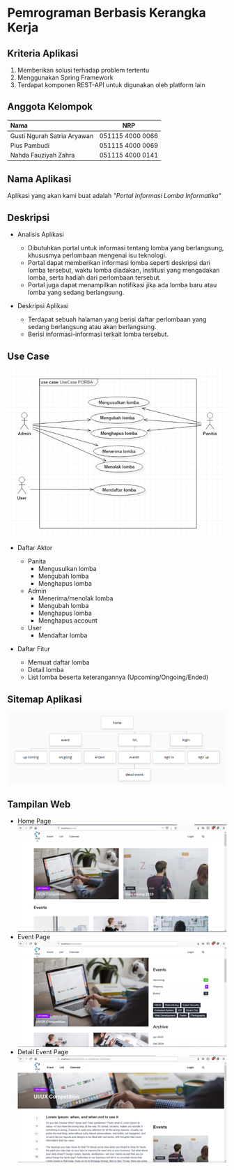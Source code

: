 # Pemrograman Berbasis Kerangka Kerja

## Kriteria Aplikasi

1. Memberikan solusi terhadap problem tertentu
2. Menggunakan Spring Framework
3. Terdapat komponen REST-API untuk digunakan oleh platform lain

## Anggota Kelompok

| Nama | NRP |
| :--- | :---:|
| Gusti Ngurah Satria Aryawan | 051115 4000 0066 |
| Pius Pambudi | 051115 4000 0069 |
| Nahda Fauziyah Zahra | 051115 4000 0141 |

## Nama Aplikasi
Aplikasi yang akan kami buat adalah <i>"Portal Informasi Lomba Informatika"</i>

## Deskripsi
- Analisis Aplikasi
    - Dibutuhkan portal untuk informasi tentang lomba yang berlangsung, khususmya perlombaan mengenai isu teknologi.
    - Portal dapat memberikan informasi lomba seperti deskripsi dari lomba tersebut, waktu lomba diadakan, institusi yang mengadakan lomba, serta hadiah dari perlombaan tersebut.
    - Portal juga dapat menampilkan notifikasi jika ada lomba baru atau lomba yang sedang berlangsung.

- Deskripsi Aplikasi
    - Terdapat sebuah halaman yang berisi daftar perlombaan yang sedang berlangsung atau akan berlangsung.
    - Berisi informasi-informasi terkait lomba tersebut.

## Use Case
![alt usecase](src/img/usecase.PNG)
- Daftar Aktor
    - Panita
        - Mengusulkan lomba
        - Mengubah lomba
        - Menghapus lomba
    - Admin
        - Menerima/menolak lomba
        - Mengubah lomba
        - Menghapus lomba
        - Menghapus account
    - User
        - Mendaftar lomba

- Daftar Fitur
    - Memuat daftar lomba
    - Detail lomba
    - List lomba beserta keterangannya (Upcoming/Ongoing/Ended)
    
## Sitemap Aplikasi
![alt image](src/img/sitemap-2.PNG)

## Tampilan Web
- Home Page
![alt image](src/img/home.PNG)
- Event Page
![alt image](src/img/event.PNG)
- Detail Event Page
![alt image](src/img/info.PNG)